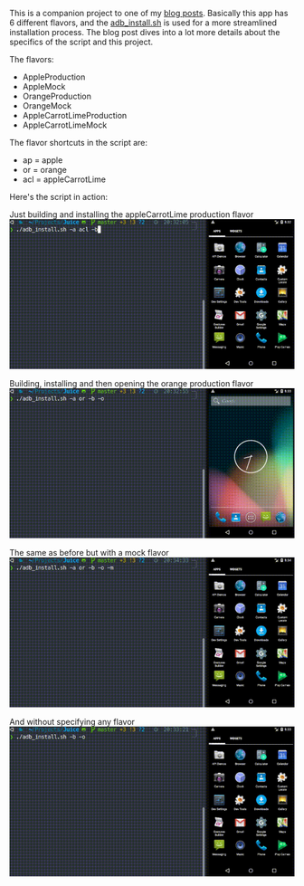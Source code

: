 This is a companion project to one of my [blog posts](akjaw.com/blog/using_bash_to_build_and_install_android_flavors).
Basically this app has 6 different flavors, and the [adb_install.sh](https://github.com/AKJAW/bash-script-juice-companion-app/blob/master/adb_install.sh)
is used for a more streamlined installation process. The blog post dives
into a lot more details about the specifics of the script and this project.

The flavors:
- AppleProduction
- AppleMock
- OrangeProduction
- OrangeMock
- AppleCarrotLimeProduction
- AppleCarrotLimeMock

The flavor shortcuts in the script are:
- ap = apple
- or = orange
- acl = appleCarrotLime

Here's the script in action:

Just building and installing the appleCarrotLime production flavor
![](./assets/build_production.gif)

Building, installing and then opening the orange production flavor
![](./assets/open_production.gif)

The same as before but with a mock flavor
![](./assets/open_mock.gif)

And without specifying any flavor
![](./assets/suggest_production.gif)